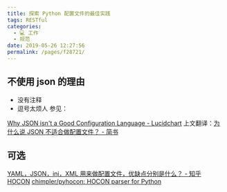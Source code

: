 ```yaml
---
title: 探索 Python 配置文件的最佳实践
tags: RESTful
categories: 
  - 💻 工作
  - 规范
date: 2019-05-26 12:27:56
permalink: /pages/f28721/
---
```

## 不使用 json 的理由
- 没有注释
- 逗号太烦人
参见：

[Why JSON isn't a Good Configuration Language - Lucidchart](https://www.lucidchart.com/techblog/2018/07/16/why-json-isnt-a-good-configuration-language/)
上文翻译：[为什么说 JSON 不适合做配置文件？ - 简书](https://www.jianshu.com/p/c69453777c4b)

## 可选

[YAML，JSON，ini，XML 用来做配置文件，优缺点分别是什么？ - 知乎](https://www.zhihu.com/question/41253282)
[HOCON](https://www.zhihu.com/question/41253282/answer/119857880)
[chimpler/pyhocon: HOCON parser for Python](https://github.com/chimpler/pyhocon)
